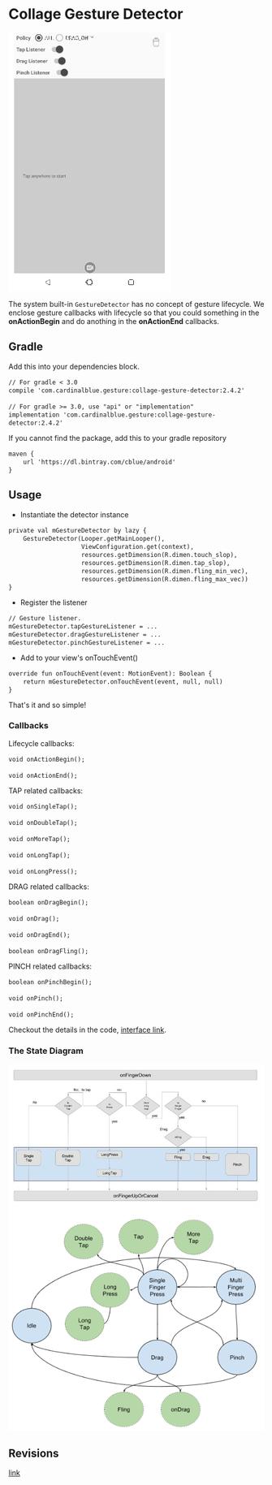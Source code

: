 Collage Gesture Detector
===

![demo](docs/demo.gif)

The system built-in `GestureDetector` has no concept of gesture lifecycle. We enclose gesture callbacks with lifecycle so that you could something in the **onActionBegin** and do anothing in the **onActionEnd** callbacks.

Gradle
---

Add this into your dependencies block.

```
// For gradle < 3.0
compile 'com.cardinalblue.gesture:collage-gesture-detector:2.4.2'

// For gradle >= 3.0, use "api" or "implementation"
implementation 'com.cardinalblue.gesture:collage-gesture-detector:2.4.2'
```

If you cannot find the package, add this to your gradle repository

```
maven {
    url 'https://dl.bintray.com/cblue/android'
}
```

Usage
---

- Instantiate the detector instance

```
private val mGestureDetector by lazy {
    GestureDetector(Looper.getMainLooper(),
                    ViewConfiguration.get(context),
                    resources.getDimension(R.dimen.touch_slop),
                    resources.getDimension(R.dimen.tap_slop),
                    resources.getDimension(R.dimen.fling_min_vec),
                    resources.getDimension(R.dimen.fling_max_vec))
}
```

- Register the listener

```
// Gesture listener.
mGestureDetector.tapGestureListener = ...
mGestureDetector.dragGestureListener = ...
mGestureDetector.pinchGestureListener = ...
```

- Add to your view's onTouchEvent()

```
override fun onTouchEvent(event: MotionEvent): Boolean {
    return mGestureDetector.onTouchEvent(event, null, null)
}
```

That's it and so simple!

### Callbacks

Lifecycle callbacks:

```
void onActionBegin();

void onActionEnd();
```

TAP related callbacks:

```
void onSingleTap();

void onDoubleTap();

void onMoreTap();

void onLongTap();

void onLongPress();
```

DRAG related callbacks:

```
boolean onDragBegin();

void onDrag();

void onDragEnd();

boolean onDragFling();
```

PINCH related callbacks:

```
boolean onPinchBegin();

void onPinch();

void onPinchEnd();
```

Checkout the details in the code, [interface link](library/src/main/java/com/cardinalblue/gesture/IGestureListener.java).

### The State Diagram

![state diagram](docs/figure-state-paradigm.jpg)
![state diagram2](docs/GestureDetectorState.png)

Revisions
---

[link](CHANGELOG.md)
